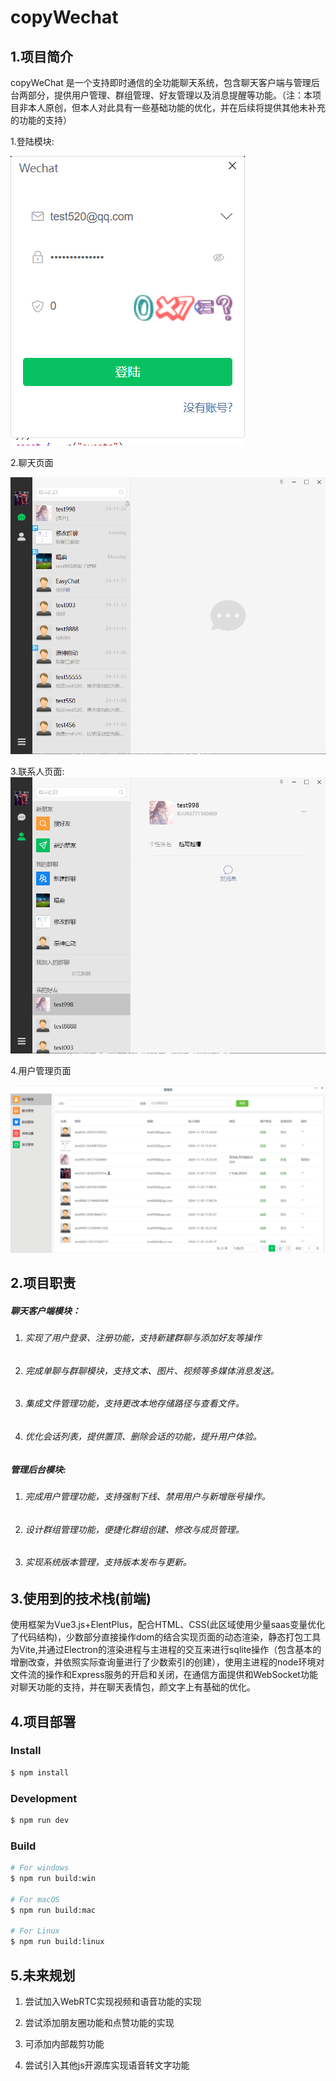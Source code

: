 # copyWechat

## 1.项目简介

  copyWeChat 是一个支持即时通信的全功能聊天系统，包含聊天客户端与管理后台两部分，提供用户管理、群组管理、好友管理以及消息提醒等功能。（注：本项目非本人原创，但本人对此具有一些基础功能的优化，并在后续将提供其他未补充的功能的支持）

1.登陆模块:

![image-20241124144801549](./images/image-20241124144801549.png)

2.聊天页面

![image-20241124144846379](./images/image-20241124144846379.png)

3.联系人页面:![image-20241124144922077](./images/image-20241124144922077.png)

4.用户管理页面

![image-20241124145105709](./images/image-20241124145105709.png)

## 2.项目职责

##### **聊天客户端模块**：

1. ###### 实现了用户登录、注册功能，支持新建群聊与添加好友等操作

2. ###### 完成单聊与群聊模块，支持文本、图片、视频等多媒体消息发送。

3. ###### 集成文件管理功能，支持更改本地存储路径与查看文件。

4. ###### 优化会话列表，提供置顶、删除会话的功能，提升用户体验。

##### 管理后台模块:

1. ###### 完成用户管理功能，支持强制下线、禁用用户与新增账号操作。

2. ###### 设计群组管理功能，便捷化群组创建、修改与成员管理。

3. ###### 实现系统版本管理，支持版本发布与更新。

## 3.使用到的技术栈(前端)

  使用框架为Vue3.js+ElentPlus，配合HTML、CSS(此区域使用少量saas变量优化了代码结构)，少数部分直接操作dom的结合实现页面的动态渲染，静态打包工具为Vite,并通过Electron的渲染进程与主进程的交互来进行sqlite操作（包含基本的增删改查，并依照实际查询量进行了少数索引的创建），使用主进程的node环境对文件流的操作和Express服务的开启和关闭，在通信方面提供和WebSocket功能对聊天功能的支持，并在聊天表情包，颜文字上有基础的优化。

## 4.项目部署

### Install

```bash
$ npm install
```

### Development

```bash
$ npm run dev
```

### Build

```bash
# For windows
$ npm run build:win

# For macOS
$ npm run build:mac

# For Linux
$ npm run build:linux
```

## 5.未来规划

1. 尝试加入WebRTC实现视频和语音功能的实现

2. 尝试添加朋友圈功能和点赞功能的实现

3. 可添加内部裁剪功能

4. 尝试引入其他js开源库实现语音转文字功能

   




